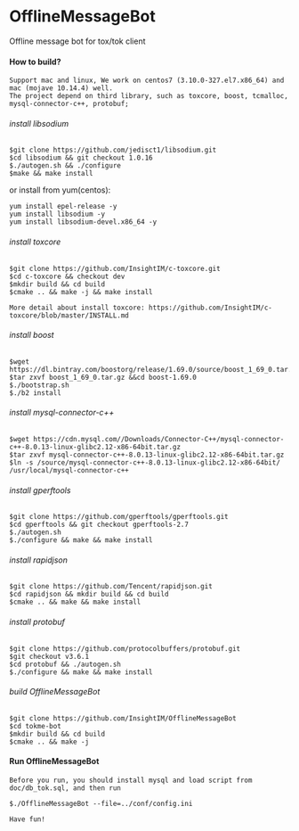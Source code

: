 # OfflineMessageBot
Offline message bot for tox/tok client

#### How to build?
    Support mac and linux, We work on centos7 (3.10.0-327.el7.x86_64) and mac (mojave 10.14.4) well.
    The project depend on third library, such as toxcore, boost, tcmalloc, mysql-connector-c++, protobuf;

###### install libsodium
```
$git clone https://github.com/jedisct1/libsodium.git
$cd libsodium && git checkout 1.0.16
$./autogen.sh && ./configure
$make && make install
```

or install from yum(centos):
```
yum install epel-release -y
yum install libsodium -y
yum install libsodium-devel.x86_64 -y
```


###### install toxcore
```
$git clone https://github.com/InsightIM/c-toxcore.git
$cd c-toxcore && checkout dev
$mkdir build && cd build
$cmake .. && make -j && make install
```
    More detail about install toxcore: https://github.com/InsightIM/c-toxcore/blob/master/INSTALL.md

###### install boost
```
$wget https://dl.bintray.com/boostorg/release/1.69.0/source/boost_1_69_0.tar.gz
$tar zxvf boost_1_69_0.tar.gz &&cd boost-1.69.0
$./bootstrap.sh
$./b2 install
```

###### install mysql-connector-c++
```
$wget https://cdn.mysql.com//Downloads/Connector-C++/mysql-connector-c++-8.0.13-linux-glibc2.12-x86-64bit.tar.gz
$tar zxvf mysql-connector-c++-8.0.13-linux-glibc2.12-x86-64bit.tar.gz
$ln -s /source/mysql-connector-c++-8.0.13-linux-glibc2.12-x86-64bit/ /usr/local/mysql-connector-c++
```

###### install gperftools
```
$git clone https://github.com/gperftools/gperftools.git
$cd gperftools && git checkout gperftools-2.7
$./autogen.sh
$./configure && make && make install
```

###### install rapidjson
```
$git clone https://github.com/Tencent/rapidjson.git
$cd rapidjson && mkdir build && cd build
$cmake .. && make && make install
```

###### install protobuf
```
$git clone https://github.com/protocolbuffers/protobuf.git
$git checkout v3.6.1
$cd protobuf && ./autogen.sh
$./configure && make && make install
```

###### build OfflineMessageBot
```
$git clone https://github.com/InsightIM/OfflineMessageBot
$cd tokme-bot
$mkdir build && cd build
$cmake .. && make -j
```

#### Run OfflineMessageBot
	Before you run, you should install mysql and load script from doc/db_tok.sql, and then run
```
$./OfflineMessageBot --file=../conf/config.ini
```

    Have fun!